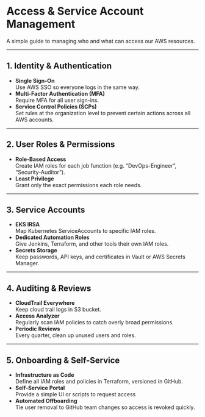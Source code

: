 # Access & Service Account Management

A simple guide to managing who and what can access our AWS resources.

---

## 1. Identity & Authentication

- **Single Sign-On**  
  Use AWS SSO  so everyone logs in the same way.  
- **Multi-Factor Authentication (MFA)**  
  Require MFA for all user sign-ins.  
- **Service Control Policies (SCPs)**  
  Set rules at the organization level to prevent certain actions across all AWS accounts.

---

## 2. User Roles & Permissions

- **Role-Based Access**  
  Create IAM roles for each job function (e.g. “DevOps-Engineer”, “Security-Auditor”).  
- **Least Privilege**  
  Grant only the exact permissions each role needs.  


---

## 3. Service Accounts

- **EKS IRSA**  
  Map Kubernetes ServiceAccounts to specific IAM roles.  
- **Dedicated Automation Roles**  
  Give Jenkins, Terraform, and other tools their own IAM roles.  
- **Secrets Storage**  
  Keep passwords, API keys, and certificates in Vault or AWS Secrets Manager.

---

## 4. Auditing & Reviews

- **CloudTrail Everywhere**  
  Keep cloud trail logs in S3 bucket.
- **Access Analyzer**  
  Regularly scan IAM policies to catch overly broad permissions.  
- **Periodic Reviews**  
  Every quarter, clean up unused users and roles.  


---

## 5. Onboarding & Self-Service

- **Infrastructure as Code**  
  Define all IAM roles and policies in Terraform, versioned in GitHub.  
- **Self-Service Portal**  
  Provide a simple UI or scripts to request access  
- **Automated Offboarding**  
  Tie user removal to GitHub team changes so access is revoked quickly.


